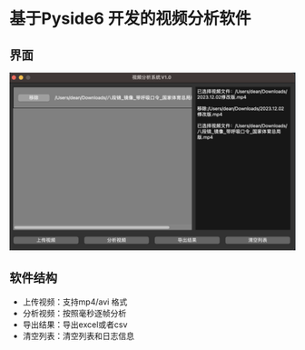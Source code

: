 # 基于Pyside6 开发的视频分析软件

## 界面

![GUI](index.png)


## 软件结构

- 上传视频：支持mp4/avi 格式
- 分析视频：按照毫秒逐帧分析
- 导出结果：导出excel或者csv
- 清空列表：清空列表和日志信息

